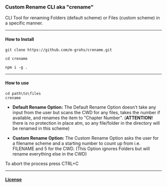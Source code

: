 ### Custom Rename CLI aka "crename"

CLI Tool for renaming Folders (default scheme) or Files (custom scheme) in a specific manner.

---

#### How to Install

```
git clone https://github.com/m-grohs/crename.git

cd crename

npm i -g .
```

---

#### How to use

```
cd path\to\files
crename
```

-   **Default Rename Option:**
    The Default Rename Option doesn't take any input from the user but scans the CWD for any files, takes the number if available, and renames the item to "Chapter Number". (**ATTENTION!** there is no protection in place atm, so any file/folder in the directory will be renamed in this scheme)

*   **Custom Rename Option:**
    The Custom Rename Option asks the user for a filename scheme and a starting number to count up from i.e. FILENAME and 5 for the CWD. (This Option ignores Folders but will rename everything else in the CWD)

To abort the process press CTRL+C

---

#### [License](./LICENSE)
